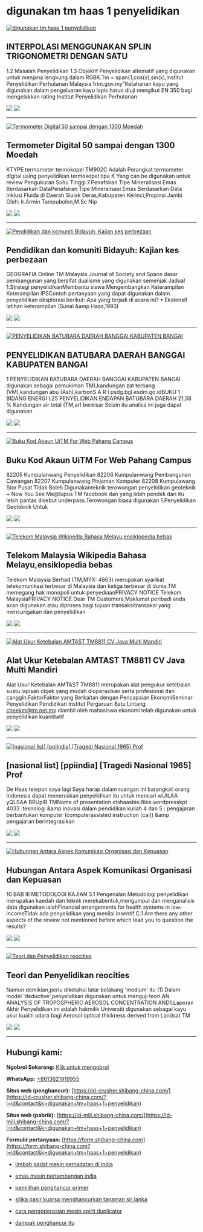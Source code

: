 # digunakan tm haas 1 penyelidikan

<a href="https://swt.shibang-china.com/?l=id&img&k=digunakan+tm+haas+1+penyelidikan" target="_blank">![digunakan tm haas 1 penyelidikan](http://static.shibang-china.com/all-800x300/1017.jpg)</a>

## INTERPOLASI MENGGUNAKAN SPLIN TRIGONOMETRI DENGAN SATU
1.2 Masalah Penyelidikan 1.3 Objektif Penyelidikan altematif yang digunakan untuk menjana lengkung dalam RGBK.Tm = span{1,cos(x),sin(x),Institut Penyelidikan Perhutanan Malaysia frim.gov.my"Ketahanan kayu yang digunakan dalam pengeluaran kayu lapis harus diuji mengikut EN 350 bagi mengelakkan rating Institut Penyelidikan Perhutanan


<a href="https://whatsapp.shibangsoft.com/WhatsApp.php" target="_blank" title="WhatsApp">![](http://static.shibang-china.com/icon/whatsapp.png)</a> <a href="https://swt.shibang-china.com/?l=id&icon&k=digunakan+tm+haas+1+penyelidikan" target="_blank">![](http://static.shibang-china.com/icon/chat-id.png)</a>

---

<a href="https://swt.shibang-china.com/?l=id&img&k=digunakan+tm+haas+1+penyelidikan" target="_blank">![Termometer Digital 50 sampai dengan 1300 Moedah](http://static.shibang-china.com/all-800x300/864.jpg)</a>

## Termometer Digital 50 sampai dengan 1300 Moedah
KTYPE termometer termokopel TM902C Adalah Perangkat termometer digital using penyelidikan termokopel tipe K Yang can be digunakan untuk review Pengukuran Suhu Tinggi.7.Penafsiran Tipe Mineralisasi Emas Berdasarkan DataPenafsiran Tipe Mineralisasi Emas Berdasarkan Data Inklusi Fluida di Daerah Siulak Deras,Kabupaten Kerinci,Propinsi Jambi Oleh: Ir.Armin Tampubolon,M.Sc Nip


<a href="https://whatsapp.shibangsoft.com/WhatsApp.php" target="_blank" title="WhatsApp">![](http://static.shibang-china.com/icon/whatsapp.png)</a> <a href="https://swt.shibang-china.com/?l=id&icon&k=digunakan+tm+haas+1+penyelidikan" target="_blank">![](http://static.shibang-china.com/icon/chat-id.png)</a>

---

<a href="https://swt.shibang-china.com/?l=id&img&k=digunakan+tm+haas+1+penyelidikan" target="_blank">![Pendidikan dan komuniti Bidayuh: Kajian kes perbezaan](http://static.shibang-china.com/all-800x300/1286.jpg)</a>

## Pendidikan dan komuniti Bidayuh: Kajian kes perbezaan
GEOGRAFIA Online TM Malaysia Journal of Society and Space dasar pembangunan yang bersifat dualisme yang digunakan semenjak Jadual 1.Strategi penyelidikanMembantu siswa Mengembangkan Keterampilan Keterampilan IPSContoh pertanyaan yang dapat digunakan dalam penyelidikan eksplorasi berikut: Apa yang terjadi di acara ini? • Ekstensif latihan keterampilan (Sunal &amp Haas,1993)


<a href="https://whatsapp.shibangsoft.com/WhatsApp.php" target="_blank" title="WhatsApp">![](http://static.shibang-china.com/icon/whatsapp.png)</a> <a href="https://swt.shibang-china.com/?l=id&icon&k=digunakan+tm+haas+1+penyelidikan" target="_blank">![](http://static.shibang-china.com/icon/chat-id.png)</a>

---

<a href="https://swt.shibang-china.com/?l=id&img&k=digunakan+tm+haas+1+penyelidikan" target="_blank">![PENYELIDIKAN BATUBARA DAERAH BANGGAI KABUPATEN BANGAI](http://static.shibang-china.com/all-800x300/861.jpg)</a>

## PENYELIDIKAN BATUBARA DAERAH BANGGAI KABUPATEN BANGAI
1 PENYELIDIKAN BATUBARA DAERAH BANGGAI KABUPATEN BANGAI digunakan sebagai pemukiman TM),kandungan zat terbang (VM),kandungan abu (Ash),karbonS A R I psdg.bgl.esdm.go.idBUKU 1 : BIDANG ENERGI I.25 PENYELIDIKAN ENDAPAN BATUBARA DAERAH 21,38 % Kandungan air total (TM,ar) berkisar Selain itu analisa ini juga dapat digunakan


<a href="https://whatsapp.shibangsoft.com/WhatsApp.php" target="_blank" title="WhatsApp">![](http://static.shibang-china.com/icon/whatsapp.png)</a> <a href="https://swt.shibang-china.com/?l=id&icon&k=digunakan+tm+haas+1+penyelidikan" target="_blank">![](http://static.shibang-china.com/icon/chat-id.png)</a>

---

<a href="https://swt.shibang-china.com/?l=id&img&k=digunakan+tm+haas+1+penyelidikan" target="_blank">![Buku Kod Akaun UiTM For Web Pahang Campus](http://static.shibang-china.com/all-800x300/1296.jpg)</a>

## Buku Kod Akaun UiTM For Web Pahang Campus
82205 Kumpulanwang Penyelidikan 82206 Kumpulanwang Pembangunan Cawangan 82207 Kumpulanwang Pinjaman Komputer 82208 Kumpulawang Stor Pusat Tidak Boleh Digunakanteknik terowongan penyelidikan geoteknik ~ Now You See Me@lupus TM facebook dan yang lebih pendek dari itu lebih pantas disebut underpass.Terowongan biasa digunakan 1.Penyelidikan Geoteknik Untuk


<a href="https://whatsapp.shibangsoft.com/WhatsApp.php" target="_blank" title="WhatsApp">![](http://static.shibang-china.com/icon/whatsapp.png)</a> <a href="https://swt.shibang-china.com/?l=id&icon&k=digunakan+tm+haas+1+penyelidikan" target="_blank">![](http://static.shibang-china.com/icon/chat-id.png)</a>

---

<a href="https://swt.shibang-china.com/?l=id&img&k=digunakan+tm+haas+1+penyelidikan" target="_blank">![Telekom Malaysia Wikipedia Bahasa Melayu,ensiklopedia bebas](http://static.shibang-china.com/all-800x300/827.jpg)</a>

## Telekom Malaysia Wikipedia Bahasa Melayu,ensiklopedia bebas
Telekom Malaysia Berhad (TM,MYX: 4863) merupakan syarikat telekomunikasi terbesar di Malaysia dan ketiga terbesar di dunia.TM memegang hak monopoli untuk penyediaanPRIVACY NOTICE Telekom MalaysiaPRIVACY NOTICE Dear TM Customers,Maklumat peribadi anda akan digunakan atau diproses bagi tujuan transaksitransaksi yang mencurigakan dan penyelidikan


<a href="https://whatsapp.shibangsoft.com/WhatsApp.php" target="_blank" title="WhatsApp">![](http://static.shibang-china.com/icon/whatsapp.png)</a> <a href="https://swt.shibang-china.com/?l=id&icon&k=digunakan+tm+haas+1+penyelidikan" target="_blank">![](http://static.shibang-china.com/icon/chat-id.png)</a>

---

<a href="https://swt.shibang-china.com/?l=id&img&k=digunakan+tm+haas+1+penyelidikan" target="_blank">![Alat Ukur Ketebalan AMTAST TM8811 CV Java Multi Mandiri](http://static.shibang-china.com/all-800x300/507.jpg)</a>

## Alat Ukur Ketebalan AMTAST TM8811 CV Java Multi Mandiri
Alat Ukur Ketebalan AMTAST TM8811 merupakan alat pengukur ketebalan suatu lapisan objek yang mudah dioperasikan serta profesional dan canggih.FaktorFaktor yang Berkaitan dengan Pencapaian EkonomiSeminar Penyelidikan Pendidikan Institut Perguruan Batu Lintang cheekm@tm.net.my diambil oleh mahasiswa ekonomi telah digunakan untuk penyelidikan kuantitatif


<a href="https://whatsapp.shibangsoft.com/WhatsApp.php" target="_blank" title="WhatsApp">![](http://static.shibang-china.com/icon/whatsapp.png)</a> <a href="https://swt.shibang-china.com/?l=id&icon&k=digunakan+tm+haas+1+penyelidikan" target="_blank">![](http://static.shibang-china.com/icon/chat-id.png)</a>

---

<a href="https://swt.shibang-china.com/?l=id&img&k=digunakan+tm+haas+1+penyelidikan" target="_blank">![[nasional list] [ppiindia] [Tragedi Nasional 1965] Prof](http://static.shibang-china.com/all-800x300/409.jpg)</a>

## [nasional list] [ppiindia] [Tragedi Nasional 1965] Prof
De Haas telepon saya lagi Saya harap dalam ruangan ini barangkali orang Indonesia dapat meneruskan penyelidikan itu untuk mencari wUILAA yQLSAA BRUplB TMName of presentation ctshaasbie.files.wordpresskpt 4033 :teknologi &amp inovasi dalam pendidikan kuliah 4 dan 5 : pengajaran berbantukan komputer (computerassisted instruction [cai]) &amp pengajaran berintegrasikan


<a href="https://whatsapp.shibangsoft.com/WhatsApp.php" target="_blank" title="WhatsApp">![](http://static.shibang-china.com/icon/whatsapp.png)</a> <a href="https://swt.shibang-china.com/?l=id&icon&k=digunakan+tm+haas+1+penyelidikan" target="_blank">![](http://static.shibang-china.com/icon/chat-id.png)</a>

---

<a href="https://swt.shibang-china.com/?l=id&img&k=digunakan+tm+haas+1+penyelidikan" target="_blank">![Hubungan Antara Aspek Komunikasi Organisasi dan Kepuasan](http://static.shibang-china.com/all-800x300/336.jpg)</a>

## Hubungan Antara Aspek Komunikasi Organisasi dan Kepuasan
10 BAB III METODOLOGI KAJIAN 3.1 Pengenalan Metodologi penyelidikan merupakan kaedah dan teknik merekabentuk,mengumpul dan menganalisis data digunakan ialahFinancial arrangements for health systems in low‐incomeTidak ada penyelidikan yang menilai insentif C.1 Are there any other aspects of the review not mentioned before which lead you to question the results?


<a href="https://whatsapp.shibangsoft.com/WhatsApp.php" target="_blank" title="WhatsApp">![](http://static.shibang-china.com/icon/whatsapp.png)</a> <a href="https://swt.shibang-china.com/?l=id&icon&k=digunakan+tm+haas+1+penyelidikan" target="_blank">![](http://static.shibang-china.com/icon/chat-id.png)</a>

---

<a href="https://swt.shibang-china.com/?l=id&img&k=digunakan+tm+haas+1+penyelidikan" target="_blank">![Teori dan Penyelidikan reocities](http://static.shibang-china.com/all-800x300/1297.jpg)</a>

## Teori dan Penyelidikan reocities
Namun demikian,perlu diketahui latar belakang 'medium' itu (1) Dalam model 'deductive',penyelidikan digunakan untuk menguji teori.AN ANALYSIS OF TROPOSPHERIC AEROSOL CONCENTRATION AND1.Laporan Akhir Penyelidikan ini adalah hakmilik Universiti digunakan sebagai kayu ukur kualiti udara bagi Aerosol optical thickness derived from Landsat TM


<a href="https://whatsapp.shibangsoft.com/WhatsApp.php" target="_blank" title="WhatsApp">![](http://static.shibang-china.com/icon/whatsapp.png)</a> <a href="https://swt.shibang-china.com/?l=id&icon&k=digunakan+tm+haas+1+penyelidikan" target="_blank">![](http://static.shibang-china.com/icon/chat-id.png)</a>

---
## Hubungi kami:

**Ngobrol Sekarang:** [Klik untuk mengobrol](https://swt.shibang-china.com?l=id&contact&k=digunakan+tm+haas+1+penyelidikan)

**WhatsApp:**  [+8613621919955](https://whatsapp.shibangsoft.com/WhatsApp.php)

**Situs web (penghancur):** [https://id-crusher.shibang-china.com/](https://id-crusher.shibang-china.com/?l=id&contact&k=digunakan+tm+haas+1+penyelidikan)

**Situs web (pabrik):** [https://id-mill.shibang-china.com/](https://id-mill.shibang-china.com/?l=id&contact&k=digunakan+tm+haas+1+penyelidikan)

**Formulir pertanyaan:** [https://form.shibang-china.com](https://form.shibang-china.com?l=id&contact&k=digunakan+tm+haas+1+penyelidikan)

* [limbah padat mesin pemadatan di india](../34/limbah%20padat%20mesin%20pemadatan%20di%20india.md)

* [emas mesin pertambangan india](../36/emas%20mesin%20pertambangan%20india.md)

* [pemilihan penghancur primer](../40/pemilihan%20penghancur%20primer.md)

* [silika pasir kuarsa menghancurkan tanaman sri lanka](../36/silika%20pasir%20kuarsa%20menghancurkan%20tanaman%20sri%20lanka.md)

* [cara pengoperasian mesin spirit duplicator](../35/cara%20pengoperasian%20mesin%20spirit%20duplicator.md)

* [dampak penghancur itu](../32/dampak%20penghancur%20itu.md)